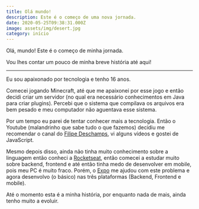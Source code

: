 ```yaml
---
title: Olá mundo!
description: Este é o começo de uma nova jornada.
date: 2020-05-25T09:38:31.000Z
image: assets/img/desert.jpg
category: início
---
```

[1]: https://www.youtube.com/filipedeschamps "Canal do Deschamps"
[2]: https://youtube.com/rocketseat "Canal da Rocketseat"
[3]: https://expo.io/ "Site do Expo"

Olá, mundo! Este é o começo de minha jornada.

Vou lhes contar um pouco de minha breve história até aqui!

---

Eu sou apaixonado por tecnologia e tenho 16 anos.

Comecei jogando Minecraft, até que me apaixonei por esse jogo e então decidi criar um servidor (no qual era necessário conhecimentos em Java para criar plugins). Percebi que o sistema que compilava os arquivos era bem pesado e meu computador não aguentava esse sistema.

Por um tempo eu parei de tentar conhecer mais a tecnologia. Então o Youtube (malandrinho que sabe tudo o que fazemos) decidiu me recomendar o canal do [Filipe Deschamps][1], vi alguns vídeos e gostei de JavaScript.

Mesmo depois disso, ainda não tinha muito conhecimento sobre a linguagem então conheci a [Rocketseat][2], então comecei a estudar muito sobre backend, frontend e até então tinha medo de desenvolver em mobile, pois meu PC é muito fraco. Porém, o [Expo][3] me ajudou com este problema e agora desenvolvo (o básico) nas três plataformas (Backend, Frontend e mobile).

Até o momento esta é a minha história, por enquanto nada de mais, ainda tenho muito a evoluir.